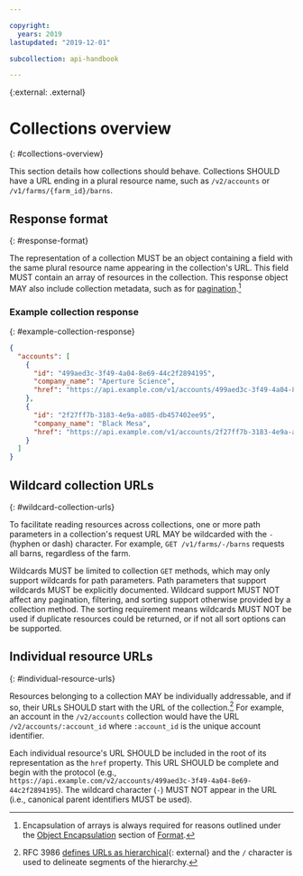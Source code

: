 ```yaml
---

copyright:
  years: 2019
lastupdated: "2019-12-01"

subcollection: api-handbook

---
```


{:external: .external}

# Collections overview
{: #collections-overview}

This section details how collections should behave. Collections SHOULD have a URL ending in a plural
resource name, such as `/v2/accounts` or `/v1/farms/{farm_id}/barns`.

## Response format
{: #response-format}

The representation of a collection MUST be an object containing a field with the same plural
resource name appearing in the collection's URL. This field MUST contain an array of resources in
the collection. This response object MAY also include collection metadata, such as for
[pagination](/docs/api-handbook?topic=api-handbook-pagination).[^collection-response]

### Example collection response
{: #example-collection-response}

```json
{
  "accounts": [
    {
      "id": "499aed3c-3f49-4a04-8e69-44c2f2894195",
      "company_name": "Aperture Science",
      "href": "https://api.example.com/v1/accounts/499aed3c-3f49-4a04-8e69-44c2f2894195"
    },
    {
      "id": "2f27ff7b-3183-4e9a-a085-db457402ee95",
      "company_name": "Black Mesa",
      "href": "https://api.example.com/v1/accounts/2f27ff7b-3183-4e9a-a085-db457402ee95"
    }
  ]
}
```

## Wildcard collection URLs
{: #wildcard-collection-urls}

To facilitate reading resources across collections, one or more path parameters in a collection's
request URL MAY be wildcarded with the `-` (hyphen or dash) character. For example, `GET
/v1/farms/-/barns` requests all barns, regardless of the farm.

Wildcards MUST be limited to collection `GET` methods, which may only support wildcards for path parameters. Path
parameters that support wildcards MUST be explicitly documented. Wildcard support MUST NOT affect
any pagination, filtering, and sorting support otherwise provided by a collection method. The
sorting requirement means wildcards MUST NOT be used if duplicate resources could be returned, or if
not all sort options can be supported.

## Individual resource URLs
{: #individual-resource-urls}

Resources belonging to a collection MAY be individually addressable, and if so, their URLs SHOULD
start with the URL of the collection.[^hierarchical-url]  For example, an account in the
`/v2/accounts` collection would have the URL `/v2/accounts/:account_id` where `:account_id` is the
unique account identifier.

Each individual resource's URL SHOULD be included in the root of its representation as the `href`
property. This URL SHOULD be complete and begin with the protocol (e.g.,
`https://api.example.com/v2/accounts/499aed3c-3f49-4a04-8e69-44c2f2894195`). The wildcard character
(`-`) MUST NOT appear in the URL (i.e., canonical parent identifiers MUST be used).

[^collection-response]: Encapsulation of arrays is always required for reasons outlined under the
   [Object
   Encapsulation](/docs/api-handbook?topic=api-handbook-format#object-encapsulation)
   section of [Format](/docs/api-handbook?topic=api-handbook-format).

[^hierarchical-url]: RFC 3986 [defines URLs as
   hierarchical](https://datatracker.ietf.org/doc/html/rfc3986#section-1.2.3){: external} and the
   `/` character is used to delineate segments of the hierarchy.
